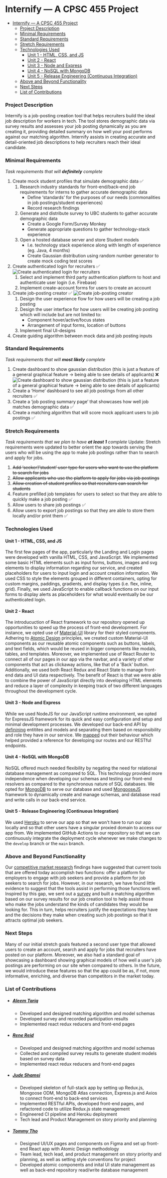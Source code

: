 # Internify — A CPSC 455 Project

<!-- @import "[TOC]" {cmd="toc" depthFrom=1 depthTo=6 orderedList=false} -->

<!-- code_chunk_output -->

- [Internify — A CPSC 455 Project](#internify-a-cpsc-455-project)
    - [Project Description](#project-description)
    - [Minimal Requirements](#minimal-requirements)
    - [Standard Requirements](#standard-requirements)
    - [Stretch Requirements](#stretch-requirements)
    - [Technologies Used](#technologies-used)
      - [Unit 1 - HTML, CSS, and JS](#unit-1-html-css-and-js)
      - [Unit 2 - React](#unit-2-react)
      - [Unit 3 - Node and Express](#unit-3-node-and-express)
      - [Unit 4 - NoSQL with MongoDB](#unit-4-nosql-with-mongodb)
      - [Unit 5 - Release Engineering (Continuous Integration)](#unit-5-release-engineering-continuous-integration)
    - [Above and Beyond Functionality](#above-and-beyond-functionality)
    - [Next Steps](#next-steps)
    - [List of Contributions](#list-of-contributions)

<!-- /code_chunk_output -->

### Project Description

Internify is a job-posting creation tool that helps recruiters build the ideal job description for workers in tech. The tool stores demographic data via survey results and assesses your job posting dynamically as you are creating it, providing detailed summary on how well your post performs against our matching algorithm. Internify assists in creating accurate and detail-oriented job descriptions to help recruiters reach their ideal candidate.

### Minimal Requirements

_Task requirements that will **definitely** complete_

1. Create mock student profiles that simulate demographic data ✅
   1. Research industry standards for front-end/back-end job requirements for interns to gather accurate demographic data
      - Define ‘standards’ for the purposes of our needs (commonalities in job postings/student experiences)
      - Record research findings
   2. Generate and distribute survey to UBC students to gather accurate demographic data
      - Create a Google Form/Survey Monkey
      - Generate appropriate questions to gather technology-stack experience
   3. Open a hosted database server and store Student models
      - I.e. technology stack experience along with length of experience (eg. Java, 4 months)
      - Create Gaussian distribution using random number generator to create mock coding test scores
2. Create authenticated login for recruiters ✅
![Create authenticated login for recruiters](docs/prototypes/low-fi-home-page.jpg)
   1. Select and implement third party authentication platform to host and authenticate user login (i.e. Firebase)
   2. Implement create-account forms for users to create an account
3. Create job-posting creator ✅
![Create job-posting creator](docs/prototypes/low-fi-job-create-page.jpg)
   1. Design the user experience flow for how users will be creating a job posting
   2. Design the user interface for how users will be creating job posting which will include but are not limited to:
      - Component hover/active/focus states
      - Arrangement of input forms, location of buttons
   3. Implement final UI-designs
4. Create guiding algorithm between mock data and job posting inputs

### Standard Requirements

_Task requirements that will **most likely** complete_

1. Create dashboard to show gaussian distribution (this is just a feature of a general graphical feature → being able to see details of applicants) ❌
![Create dashboard to show gaussian distribution (this is just a feature of a general graphical feature → being able to see details of applicants)](docs/prototypes/low-fi-analytics-page.jpg)
2. Create a ‘Home’ dashboard to see all job postings from all other recruiters ✅
3. Create a ‘job posting summary page’ that showcases how well job matches demographic data ✅
4. Create a matching algorithm that will score mock applicant users to job postings ✅

### Stretch Requirements

_Task requirements that we plan to have **at least 1** complete_
Update: Stretch requirements were updated to better orient the app towards serving the users who will be using the app to make job postings rather than to search and apply for jobs.

1. ~~Add ‘seeker’/’student’ user type for users who want to use the platform to search for jobs~~
2. ~~Allow applicants who use the platform to apply for jobs via job postings~~
3. ~~Allow creation of student profiles so that recruiters can search for students~~
4. Feature prefilled job templates for users to select so that they are able to quickly make a job posting ✅
5. Allow users to share job postings ✅
6. Allow users to export job postings so that they are able to store them locally and/or print them ✅

### Technologies Used
#### Unit 1 - HTML, CSS, and JS
The first few pages of the app, particularly the Landing and Login pages were developed with vanilla HTML, CSS, and JavaScript. We implemented some basic HTML elements such as input forms, buttons, images and svg elements to display information regarding our service, and created placeholders for users to input login and account creation information. We used CSS to style the elements grouped in different containers, opting for custom margins, paddings, gradients, and display types (i.e. flex, inline, grid). Finally, we used JavaScript to enable callback functions on our input forms to display alerts as placeholders for what would eventually be our authenticated login. 

#### Unit 2 - React
The introducuction of React framework to our repository opened up opportunities to speed up the process of front-end development. For instance, we opted use of [Material-UI](https://material-ui.com/) library for their styled components. Adhering to [Atomic Design](https://bradfrost.com/blog/post/atomic-web-design/) principles, we created custom Material-UI components as our reusable atomic components such as buttons, labels, and text fields, which would be reused in bigger components like modals, tables, and templates. Moreover, we implemented use of React Router to connect all of our pages in our app via the navbar, and a variety of other components that act as clickaway actions, like that of a 'Back' button. Additionally, we used both React Redux and React State to manage front-end data and UI data respectively. The benefit of React is that we were able to combine the power of JavaScript directly into developing HTML elements and reduce a layer of complexity in keeping track of two different languages throughout the development cycle.

#### Unit 3 - Node and Express
While we used NodeJS for our JavaScript runtime environment, we opted for ExpressJS framework for its quick and easy configuration and setup and minimal development processes. We developed our back-end API by [definining](docs/student_schema.pdf) entitites and models and separating them based on responsibility and role they have in our service. We [mapped](docs/internify_backend.pdf) out their behaviour which helped provided a reference for developing our routes and our RESTful endpoints.

#### Unit 4 - NoSQL with MongoDB
NoSQL offered much needed flexibility by negating the need for relational database management as compared to SQL. This technology provided more independence when developing our schemas and testing our front-end resolvers as compared to the synchronous nature of SQL databases. We opted for [MongoDB](https://www.mongodb.com/) to serve our database and used [MongooseJS](https://mongoosejs.com/) framework to dynamically create and manage schemas, and database read and write calls in our back-end service.

#### Unit 5 - Release Engineering (Continuous Integration)
We used [Heroku](https://heroku.com/) to serve our app so that we won't have to run our app locally and so that other users have a singular proxied domain to access our app from. We implemented GitHub Actions to our repository so that we can continuously integrate the deployment cycle whenever we make changes to the `develop` branch or the `main` branch.

### Above and Beyond Functionality
Our [competitive market research](https://docs.google.com/spreadsheets/d/1RwHaJzBzlbhb0f8zTX8MSj9uOg5pcDzJ_NcD-DM48xI/edit?usp=sharing) findings have suggested that current tools that are offered today accomplish two functions: offer a platform for employers to engage with job seekers and provide a platform for job seekers to search for jobs. However, in our research, we have found little evidence to suggest that the tools assist in performing those functions well. Inspired by this gap, we sent out a [survey](https://docs.google.com/forms/d/1ov32kG-xpftnhp7Dh6pAyf6WEnococCOzd0Jgdo5FA8/edit?usp=drive_web) and built a matching algorithm based on our survey results for our job creation tool to help assist those who make the jobs understand the kinds of candidates they would be looking for. This in turn, helps recruiters justify the expectations they have and the decisions they make when creating such job postings so that it attracts optimal job seekers.

### Next Steps
Many of our initial stretch goals featured a second user type that allowed users to create an account, search and apply for jobs that recruiters have posted on our platform. Moreover, we also had a standard goal of showcasing a dashboard showing graphical models of how well a user's job postings are performing on our site when compared to others. In the future, we would introduce these features so that the app could be as, if not, more informative, enriching, and diverse than competitors in the market today.

### List of Contributions
- ##### [Aleem Tariq](https://github.com/aleemer)
  - Developed and designed matching algorithm and model schemas 
  - Developed survey and recorded participation results
  - Implemented react redux reducers and front-end pages
- ##### [Rene Reid](https://github.com/ReneReid)
  - Developed and designed matching algorithm and model schemas
  - Collected and compiled survey results to generate student models based on survey data
  - Implemented react redux reducers and front-end pages
- ##### [Jude Shamsi](https://github.com/JudeShamsi)
  - Developed skeleton of full-stack app by setting up Redux.js, Mongoose ODM, MongoDB Atlas connection, Express.js and Axios to connect front-end to back-end services
  - Implemented RESTful APIs, developed front-end pages, and refactored code to utilize Redux.js state management
  - Engineered CI pipeline and Heroku deployment
  - Tech lead and Product Management on story priority and planning
- ##### [Tommy Tho](https://github.com/tommytwm)
  - Designed UI/UX pages and components on Figma and set up front-end React app with Atomic Design methodology
  - Team lead, tech lead, and product management on story priority and planning, as well as setting style conventions for project
  - Developed atomic components and inital UI state management as well as back-end repository read/write database management
